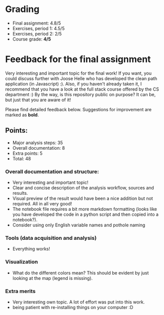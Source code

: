 # Grading 

- Final assignment: 4.8/5
- Exercises, period 1: 4.5/5
- Exercises, period 2: 2/5
- Course grade: **4/5**

# Feedback for the final assignment

Very interesting and important topic for the final work!  If you want, you could discuss further with Joose Helle who has developed the clean path application (in Javascript) :). Also, if you haven't already taken it, I recommend that you have a look at the full stack course offered by the CS department :) By the way, is this repository public on purpose? It can be, but just that you are aware of it!

Please find detailed feedback below. Suggestions for improvement are marked as **bold**.

## Points:
- Major analysis steps: 35
- Overall documentation: 8
- Extra points: 5
- Total: 48

### Overall documentation and structure: 

- Very interesting and important topic!
- Clear and concise description of the analysis workflow, sources and results. 
- Visual preview of the result would have been a nice addition but not required. All in all very good! 
- The notebook file requires a bit more markdown formatting (looks like you have developed the code in a python script and then copied into a notebook?). 
- Consider using only English variable names and pothole naming 

### Tools (data acquisition and analysis) 

- Everything works!


### Visualization 
- What do the different colors mean? This should be evident by just looking at the map (legend is missing).

### Extra merits
- Very interesting own topic. A lot of effort was put into this work.
- being patient with re-installing things on your computer :D



